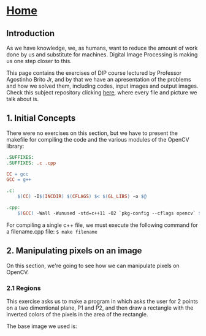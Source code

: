 # [Home](https://paulovictorcorreia.github.io/)

## Introduction

As we have knowledge, we, as humans, want to reduce the amount of work done by us and substitute for machines. Digital Image Processing is making us one step closer to this.

This page contains the exercises of DIP course lectured by Professor Agostinho Brito Jr, and by that we have an apresentation of the problems and how we solved them, including codes, input images and output images. Check this subject repository clicking [here](https://github.com/paulovictorcorreia/Digital-Image-Processing), where every file and picture we talk about is.

## 1. Initial Concepts

There were no exercises on this section, but we have to present the makefile for compiling the code and the various modules of the OpenCV library: 
```makefile
.SUFFIXES:
.SUFFIXES: .c .cpp

CC = gcc
GCC = g++

.c:
	$(CC) -I$(INCDIR) $(CFLAGS) $< $(GL_LIBS) -o $@

.cpp:
	$(GCC) -Wall -Wunused -std=c++11 -O2 `pkg-config --cflags opencv` $< -o $@ `pkg-config --libs opencv`


```

For compiling a single c++ file, we must execute the following command for a filename.cpp file:
` $ make filename `

## 2. Manipulating pixels on an image

On this section, we're going to see how we can manipulate pixels on OpenCV.

### 2.1 Regions

This exercise asks us to make a program in which asks the user for 2 points on a two dimentional plane, P1 and P2, and then draw a rectangle with the inverted colors of the pixels in the area of the rectangle.

The base image we used is:
